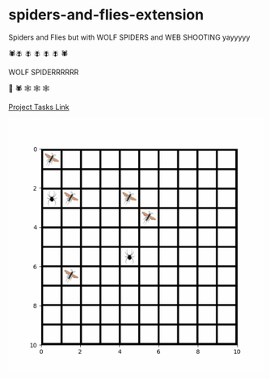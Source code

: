 # spiders-and-flies-extension

Spiders and Flies but with WOLF SPIDERS and WEB SHOOTING yayyyyy

🕷️🪰 🪰 🪰 🪰 🪰 🕷️  

WOLF SPIDERRRRRR   

🐺 🕷️ 🕸️ 🕸️ 🕸️

[Project Tasks Link](https://docs.google.com/document/d/1HA7vxDIaIeDKjaJWgApk73jEFhjrQXzXQiP5bSoLbmI/edit?usp=sharing)

![](https://github.com/cadozie1/spiders-and-flies-extension/blob/main/codebase/animation.gif)
